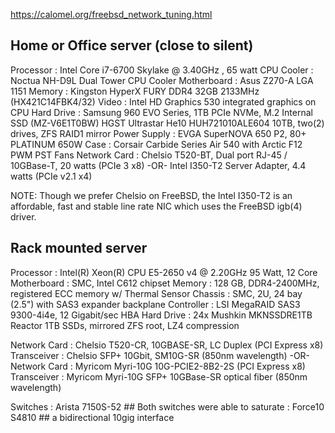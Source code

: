 https://calomel.org/freebsd_network_tuning.html

## Home or Office server (close to silent)

Processor    : Intel Core i7-6700 Skylake @ 3.40GHz , 65 watt
CPU Cooler   : Noctua NH-D9L Dual Tower CPU Cooler
Motherboard  : Asus Z270-A LGA 1151
Memory       : Kingston HyperX FURY DDR4 32GB 2133MHz (HX421C14FBK4/32)
Video        : Intel HD Graphics 530 integrated graphics on CPU 
Hard Drive   : Samsung 960 EVO Series, 1TB PCIe NVMe, M.2 Internal SSD (MZ-V6E1T0BW)
               HGST Ultrastar He10 HUH721010ALE604 10TB, two(2) drives, ZFS RAID1 mirror
Power Supply : EVGA SuperNOVA 650 P2, 80+ PLATINUM 650W
Case         : Corsair Carbide Series Air 540 with Arctic F12 PWM PST Fans
Network Card : Chelsio T520-BT, Dual port RJ-45 / 10GBase-T, 20 watts (PCIe 3 x8)
                -OR-
               Intel I350-T2 Server Adapter, 4.4 watts (PCIe v2.1 x4)

NOTE: Though we prefer Chelsio on FreeBSD, the Intel I350-T2 is an affordable,
      fast and stable line rate NIC which uses the FreeBSD igb(4) driver.



## Rack mounted server

Processor    : Intel(R) Xeon(R) CPU E5-2650 v4 @ 2.20GHz 95 Watt, 12 Core
Motherboard  : SMC, Intel C612 chipset
Memory       : 128 GB, DDR4-2400MHz, registered ECC memory w/ Thermal Sensor
Chassis      : SMC, 2U, 24 bay (2.5") with SAS3 expander backplane
Controller   : LSI MegaRAID SAS3 9300-4i4e, 12 Gigabit/sec HBA
Hard Drive   : 24x Mushkin MKNSSDRE1TB Reactor 1TB SSDs, mirrored ZFS root, LZ4 compression

Network Card : Chelsio T520-CR, 10GBASE-SR, LC Duplex (PCI Express x8)
Transceiver  : Chelsio SFP+ 10Gbit, SM10G-SR (850nm wavelength)
 -OR-
Network Card : Myricom Myri-10G 10G-PCIE2-8B2-2S (PCI Express x8)
Transceiver  : Myricom Myri-10G SFP+ 10GBase-SR optical fiber (850nm wavelength)

Switches     : Arista 7150S-52    ##  Both switches were able to saturate 
             : Force10 S4810      ##  a bidirectional 10gig interface